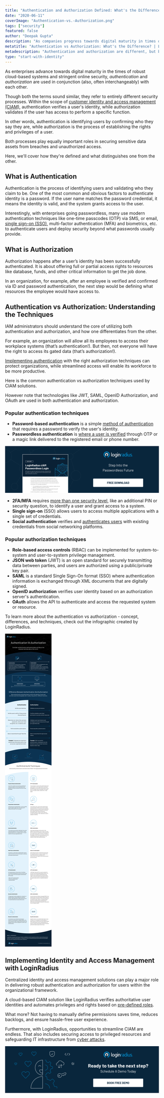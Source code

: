 ```yaml
---
title: "Authentication and Authorization Defined: What's the Difference? [Infographic]"
date: "2020-06-11"
coverImage: "Authentication-vs.-Authorization.png"
tags: ["security"]
featured: false
author: "Deepak Gupta"
description: "As companies progress towards digital maturity in times of robust cloud-based systems and stringent online security, authentication and authorization are used in conjunction with each other."
metatitle: "Authentication vs Authorization: What's the Difference? | LoginRadius"
metadescription: "Authentication and authorization are different, but both are required to protect your business data in complementary ways. Check out the infographic."
type: "start-with-identity"
---
```


As enterprises advance towards digital maturity in the times of robust cloud-based systems and stringent online security, _authentication_ and _authorization_ are used in conjunction (also, often interchangeably) with each other.

Though both the terms sound similar, they refer to entirely different security processes. Within the scope of [customer identity and access management (CIAM)](https://www.loginradius.com/blog/2019/06/customer-identity-and-access-management/), authentication verifies a user's identity, while authorization validates if the user has access to perform a specific function.

In other words, authentication is identifying users by confirming who they say they are, while authorization is the process of establishing the rights and privileges of a user.

Both processes play equally important roles in securing sensitive data assets from breaches and unauthorized access.

Here, we'll cover how they're defined and what distinguishes one from the other.

## What is Authentication

Authentication is the process of identifying users and validating who they claim to be. One of the most common and obvious factors to authenticate identity is a password. If the user name matches the password credential, it means the identity is valid, and the system grants access to the user.

Interestingly, with enterprises going passwordless, many use modern authentication techniques like one-time passcodes (OTP) via SMS, or email, [single sign-on (SSO)](https://www.loginradius.com/blog/2019/05/what-is-single-sign-on/), multi-factor authentication (MFA) and biometrics, etc. to authenticate users and deploy security beyond what passwords usually provide.

## What is Authorization

Authorization happens after a user’s identity has been successfully authenticated. It is about offering full or partial access rights to resources like database, funds, and other critical information to get the job done.

In an organization, for example, after an employee is verified and confirmed via ID and password authentication, the next step would be defining what resources the employee would have access to.

## Authentication vs Authorization: Understanding the Techniques

IAM administrators should understand the core of utilizing both authentication and authorization, and how one differentiates from the other.

For example, an organization will allow all its employees to access their workplace systems (that’s authentication!). But then, not everyone will have the right to access its gated data (that’s authorization!).

[Implementing authentication](https://www.loginradius.com/authentication/) with the right authorization techniques can protect organizations, while streamlined access will enable its workforce to be more productive.

Here is the common authentication vs authorization techniques used by CIAM solutions.

However note that technologies like JWT, SAML, OpenID Authorization, and OAuth are used in both authentication and authorization.

### **Popular authentication techniques**

- **Password-based authentication** is a simple [method of authentication](https://www.loginradius.com/blog/2019/06/what-is-multi-factor-authentication/) that requires a password to verify the user's identity.
- **Passwordless authentication** is [where a user is verified](https://www.loginradius.com/blog/2019/10/passwordless-authentication-the-future-of-identity-and-security/) through OTP or a magic link delivered to the registered email or phone number.

[![passwordless-login](passwordless-login.png)](https://www.loginradius.com/resource/loginradius-ciam-passwordless-login/)

- **2FA/MFA** requires [more than one security level](https://www.loginradius.com/blog/2019/06/what-is-multi-factor-authentication/), like an additional PIN or security question, to identify a user and grant access to a system.
- **Single sign-on** (SSO) allows users to access multiple applications with a single set of credentials.
- **Social authentication** verifies and [authenticates users](https://www.loginradius.com/social-login/) with existing credentials from social networking platforms.

### **Popular authorization techniques**

- **Role-based access controls** (RBAC) can be implemented for system-to-system and user-to-system privilege management.
- **JSON web token** (JWT) is an open standard for securely transmitting data between parties, and users are authorized using a public/private key pair.
- **SAML** is a standard Single Sign-On format (SSO) where authentication information is exchanged through XML documents that are digitally signed.
- **OpenID authorization** verifies user identity based on an authorization server's authentication.
- **OAuth** allows the API to authenticate and access the requested system or resource.

To learn more about the authentication vs authorization - concept, differences, and techniques, check out the infographic created by LoginRadius.

![Authentication-Vs-Authorization-infographic](Authentication-Vs-Authorization-1.png)

## Implementing Identity and Access Management with LoginRadius 

Centralized identity and access management solutions can play a major role in delivering robust authentication and authorization for users within the organizational framework.

A cloud-based CIAM solution like LoginRadius verifies authoritative user identities and automates privileges and rights based on [pre-defined roles](https://www.loginradius.com/role-management/).

What more? Not having to manually define permissions saves time, reduces backlogs, and ensure hassle-free user experience.

Furthermore, with LoginRadius, opportunities to streamline CIAM are endless. That also includes securing access to privileged resources and safeguarding IT infrastructure from [cyber attacks](https://www.loginradius.com/blog/2019/10/cybersecurity-attacks-business/).

[![book-a-free-demo-loginradius](Book-a-free-demo-request.png)](https://www.loginradius.com/book-a-demo/)
